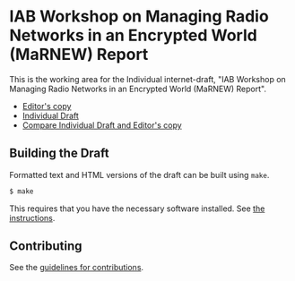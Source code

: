 # IAB Workshop on Managing Radio Networks in an Encrypted World (MaRNEW) Report

This is the working area for the Individual internet-draft, "IAB Workshop on Managing Radio Networks in an Encrypted World (MaRNEW) Report".

* [Editor's copy](https://MaRNEW.github.io/Report/)
* [Individual Draft](https://tools.ietf.org/html/draft-iab-marnew-report)
* [Compare Individual Draft and Editor's copy](https://tools.ietf.org/rfcdiff?url1=https://tools.ietf.org/id/draft-iab-marnew-report.txt&url2=https://MaRNEW.github.io/Report/draft-iab-marnew-report.txt)


## Building the Draft

Formatted text and HTML versions of the draft can be built using `make`.

```sh
$ make
```

This requires that you have the necessary software installed.  See
[the instructions](https://github.com/martinthomson/i-d-template/blob/master/doc/SETUP.md).


## Contributing

See the
[guidelines for contributions](https://github.com/MaRNEW/Report/blob/master/CONTRIBUTING.md).
